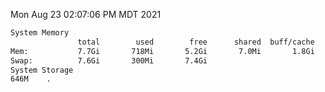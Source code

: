 Mon Aug 23 02:07:06 PM MDT 2021
```bash
System Memory
               total        used        free      shared  buff/cache   available
Mem:           7.7Gi       718Mi       5.2Gi       7.0Mi       1.8Gi       6.6Gi
Swap:          7.6Gi       300Mi       7.4Gi
System Storage
646M	.
```
```bash
